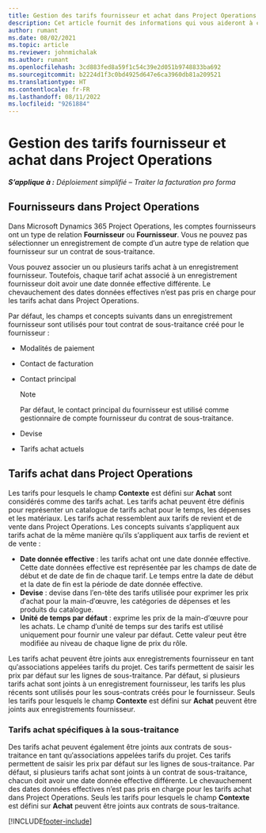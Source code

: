 ```yaml
---
title: Gestion des tarifs fournisseur et achat dans Project Operations
description: Cet article fournit des informations qui vous aideront à créer et à gérer les données des fournisseurs et les tarifs d’achat pour la sous-traitance.
author: rumant
ms.date: 08/02/2021
ms.topic: article
ms.reviewer: johnmichalak
ms.author: rumant
ms.openlocfilehash: 3cd883fed8a59f1c54c39e2d051b9748833ba692
ms.sourcegitcommit: b2224d1f3c0bd4925d647e6ca3960db81a209521
ms.translationtype: HT
ms.contentlocale: fr-FR
ms.lasthandoff: 08/11/2022
ms.locfileid: "9261884"
---
```

# <a name="vendor-and-purchase-price-list-management-in-project-operations"></a>Gestion des tarifs fournisseur et achat dans Project Operations


_**S’applique à :** Déploiement simplifié – Traiter la facturation pro forma_

## <a name="vendors-in-project-operations"></a>Fournisseurs dans Project Operations

Dans Microsoft Dynamics 365 Project Operations, les comptes fournisseurs ont un type de relation **Fournisseur** ou **Fournisseur**. Vous ne pouvez pas sélectionner un enregistrement de compte d′un autre type de relation que fournisseur sur un contrat de sous-traitance.

Vous pouvez associer un ou plusieurs tarifs achat à un enregistrement fournisseur. Toutefois, chaque tarif achat associé à un enregistrement fournisseur doit avoir une date donnée effective différente. Le chevauchement des dates données effectives n’est pas pris en charge pour les tarifs achat dans Project Operations.

Par défaut, les champs et concepts suivants dans un enregistrement fournisseur sont utilisés pour tout contrat de sous-traitance créé pour le fournisseur :

- Modalités de paiement
- Contact de facturation
- Contact principal

    > [!NOTE]
    > Par défaut, le contact principal du fournisseur est utilisé comme gestionnaire de compte fournisseur du contrat de sous-traitance.

- Devise
- Tarifs achat actuels

## <a name="purchase-price-lists-in-project-operations"></a>Tarifs achat dans Project Operations

Les tarifs pour lesquels le champ **Contexte** est défini sur **Achat** sont considérés comme des tarifs achat. Les tarifs achat peuvent être définis pour représenter un catalogue de tarifs achat pour le temps, les dépenses et les matériaux. Les tarifs achat ressemblent aux tarifs de revient et de vente dans Project Operations. Les concepts suivants s′appliquent aux tarifs achat de la même manière qu′ils s′appliquent aux tarfis de revient et de vente :

- **Date donnée effective** : les tarifs achat ont une date donnée effective. Cette date données effective est représentée par les champs de date de début et de date de fin de chaque tarif. Le temps entre la date de début et la date de fin est la période de date donnée effective.
- **Devise** : devise dans l′en-tête des tarifs utilisée pour exprimer les prix d′achat pour la main-d′œuvre, les catégories de dépenses et les produits du catalogue.
- **Unité de temps par défaut** : exprime les prix de la main-d′œuvre pour les achats. Le champ d′unité de temps sur des tarifs est utilisé uniquement pour fournir une valeur par défaut. Cette valeur peut être modifiée au niveau de chaque ligne de prix du rôle.

Les tarifs achat peuvent être joints aux enregistrements fournisseur en tant qu′associations appelées tarifs du projet. Ces tarifs permettent de saisir les prix par défaut sur les lignes de sous-traitance. Par défaut, si plusieurs tarifs achat sont joints à un enregistrement fournisseur, les tarifs les plus récents sont utilisés pour les sous-contrats créés pour le fournisseur. Seuls les tarifs pour lesquels le champ **Contexte** est défini sur **Achat** peuvent être joints aux enregistrements fournisseur.

### <a name="subcontract-specific-purchase-price-lists"></a>Tarifs achat spécifiques à la sous-traitance

Des tarifs achat peuvent également être joints aux contrats de sous-traitance en tant qu′associations appelées tarifs du projet. Ces tarifs permettent de saisir les prix par défaut sur les lignes de sous-traitance. Par défaut, si plusieurs tarifs achat sont joints à un contrat de sous-traitance, chacun doit avoir une date donnée effective différente. Le chevauchement des dates données effectives n’est pas pris en charge pour les tarifs achat dans Project Operations. Seuls les tarifs pour lesquels le champ **Contexte** est défini sur **Achat** peuvent être joints aux contrats de sous-traitance.

[!INCLUDE[footer-include](../../includes/footer-banner.md)]
